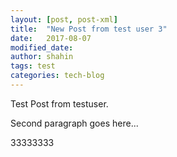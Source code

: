 ```yaml
---
layout: [post, post-xml]
title:  "New Post from test user 3"
date:   2017-08-07 
modified_date:
author: shahin
tags: test
categories: tech-blog
---
```

Test Post from testuser.

Second paragraph goes here...

33333333
